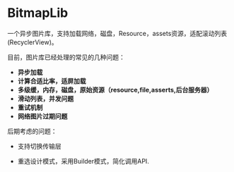 # BitmapLib
一个异步图片库，支持加载网络，磁盘，Resource，assets资源，适配滚动列表(RecyclerView)。


目前，图片库已经处理的常见的几种问题：

- **异步加载**
- **计算合适比率，适屏加载**
- **多级缓，内存，磁盘，原始资源（resource,file,asserts,后台服务器）**
- **滑动列表，并发问题**
- **重试机制**
- **网络图片过期问题**



后期考虑的问题：

- 支持切换传输层

- 重选设计模式，采用Builder模式，简化调用API.
